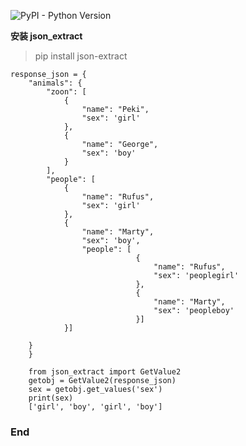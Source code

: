 ![PyPI - Python Version](https://img.shields.io/badge/python-3.0%2B-blue)

**安装 json_extract**

> pip install json-extract

```angular2
response_json = {
    "animals": {
        "zoon": [
            {
                "name": "Peki",
                "sex": 'girl'
            },
            {
                "name": "George",
                "sex": 'boy'
            }
        ],
        "people": [
            {
                "name": "Rufus",
                "sex": 'girl'
            },
            {
                "name": "Marty",
                "sex": 'boy',
                "people": [
                            {
                                "name": "Rufus",
                                "sex": 'peoplegirl'
                            },
                            {
                                "name": "Marty",
                                "sex": 'peopleboy'
                            }]
            }]

    }
    }
```

        from json_extract import GetValue2
        getobj = GetValue2(response_json)
        sex = getobj.get_values('sex')
        print(sex)
        ['girl', 'boy', 'girl', 'boy']


### End